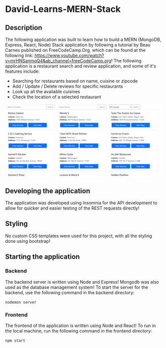 # David-Learns-MERN-Stack

## Description
The following application was built to learn how to build a MERN (MongoDB, Express, React, Node) Stack application by following a tutorial by Beau Carnes published on FreeCodeCamp.Org, which can be found at the following link: https://www.youtube.com/watch?v=mrHNSanmqQ4&ab_channel=freeCodeCamp.org! The following application is a restaurant search and review application, and some of it's features include:
- Searching for restaurants based on name, cuisine or zipcode
- Add / Update / Delete reviews for specific restaurants
- Look up all the available cuisines
- Check the location of a selected restaurant

![Picture of website](/snapshots/Sample.png)

## Developing the application
The application was developed using Insomnia for the API development to allow for quicker and easier testing of the REST requests directly!

## Styling
No custom CSS templates were used for this project, with all the styling done using bootstrap!
 
## Starting the application

### Backend
The backend server is written using Node and Express! Mongodb was also used as the database management system! To start the server for the backend, use the following command in the backend directory:
```
nodemon server
```

### Frontend
The frontend of the application is written using Node and React! To run in the local machine, run the following command in the frontend directory:
```
npm start
```
